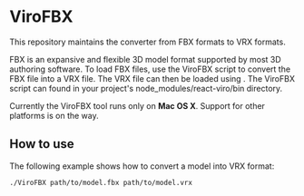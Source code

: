 # ViroFBX

This repository maintains the converter from FBX formats to VRX formats.

FBX is an expansive and flexible 3D model format supported by most 3D authoring software. To load FBX files, use the ViroFBX script to convert the FBX file into a VRX file. The VRX file can then be loaded using <Viro3DObject>. The ViroFBX script can found in your project's node_modules/react-viro/bin directory.

Currently the ViroFBX tool runs only on **Mac OS X**. Support for other platforms is on the way.

## How to use

The following example shows how to convert a model into VRX format:

```
./ViroFBX path/to/model.fbx path/to/model.vrx
```
